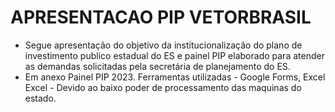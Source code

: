 # APRESENTACAO PIP VETORBRASIL

 - Segue apresentação do objetivo da institucionalização do plano de investimento publico estadual do ES e painel PIP elaborado para atender as demandas solicitadas pela secretária de planejamento do ES.
 - Em anexo Painel PIP 2023.
Ferramentas utilizadas - Google Forms, Excel
Excel - Devido ao baixo poder de processamento das maquinas do estado.
